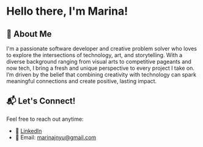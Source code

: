 # Hello there, I'm Marina!



## 🌟 About Me

I'm a passionate software developer and creative problem solver who loves to explore the intersections of technology, art, and storytelling.
With a diverse background ranging from visual arts to competitive pageants and now tech, I bring a fresh and unique perspective to every project I take on.
I’m driven by the belief that combining creativity with technology can spark meaningful connections and create positive, lasting impact.


## 📬 Let's Connect!

Feel free to reach out anytime:  

- 💼 [LinkedIn](https://www.linkedin.com/in/marinajnyu)  
- 📧 Email: marinajnyu@gmail.com 

